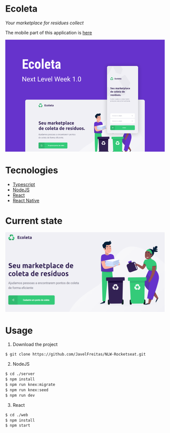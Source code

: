 # Ecoleta
*Your marketplace for residues collect*


The mobile part of this application is [here](https://github.com/JavelFreitas/Ecoleta-mobile-nlw-rocketseat)

![View](/images/capa.png)

# Tecnologies 

- [Typescript](https://www.typescriptlang.org/)
- [NodeJS](https://nodejs.org/en/)
- [React](https://pt-br.reactjs.org/)
- [React Native](https://reactnative.dev/)


# Current state

![Home Page](/images/Capturar.png)

# Usage

1. Download the project

```bash
$ git clone https://github.com/JavelFreitas/NLW-Rocketseat.git 
```

2. NodeJS

```bash
$ cd ./server
$ npm install
$ npm run knex:migrate
$ npm run knex:seed
$ npm run dev
```

3. React

```bash
$ cd ./web
$ npm install
$ npm start
```
